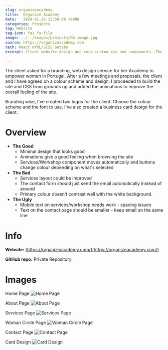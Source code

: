 ```yaml
---
slug: organizeacademy
title:  Organize Academy
date:   2020-01-26 15:50:00 +0000
categories: Projects
tag: Website
tag-icon: fas fa-file
image: ../../images/projects/OA-image.jpg
source: https://organizeacademy.com
tech: React HTML/SCSS Gatsby
excerpt: Client website design and code custom css and components. The website is an Academy for empowering women in Portugal.

---
```

The client asked for a branding, web design service for her Academy to empower women in Portugal. After a few meetings and proposals, the client and I have agreed on a colour scheme and design. I proceeded to build the site and CSS from grounds up and added the animations to improve the overall feeling of the site.

Branding wise, I've created two logos for the client. Choose the colour scheme and the font to use. I've also created a business card design for the client.

# Overview

- **The Good**
  - Minimal design that looks good
  - Animations give a good feeling when browsing the site
  - Services/Workshop component moves automatically and buttons change colour depending on what's selected
- **The Bad**
  - Services layout could be improved
  - The contact form should just send the email automatically instead of around
  - Primary colour doesn't contrast well with the white background.
- **The Ugly**
  - Mobile text on services/workshop needs work - spacing issues
  - Text on the contact page should be smaller - keep email on the same line

# Info

**Website:** [https://organizeacademy.com/](https://organizeacademy.com/)

**GitHub repo:** Private Repository

# Images

Home Page
![Home Page](../../images/projects/OA-home.png)

About Page
![About Page](../../images/projects/OA-about.png)

Services Page
![Services Page](../../images/projects/OA-services.png)

Woman Circle Page
![Woman Circle Page](../../images/projects/OA-womancircle.png)

Contact Page
![Contact Page](../../images/projects/OA-contacts.png)

Card Design
![Card Design](../../images/projects/OA-card.png)
